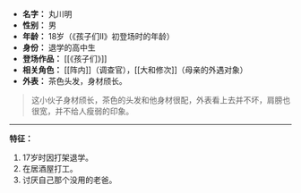 
- **名字：** 丸川明
- **性别：** 男
- **年龄：** 18岁（《孩子们Ⅱ》初登场时的年龄）
- **身份：** 退学的高中生
- **登场作品：** [[《孩子们》]]
- **相关角色：** [[阵内]]（调查官），[[大和修次]]（母亲的外遇对象）
- **外表：** 茶色头发，身材颀长。

> 这小伙子身材颀长，茶色的头发和他身材很配，外表看上去并不坏，肩膀也很宽，并不给人瘦弱的印象。

---

**特征：** 

1. 17岁时因打架退学。
2. 在居酒屋打工。
3. 讨厌自己那个没用的老爸。
